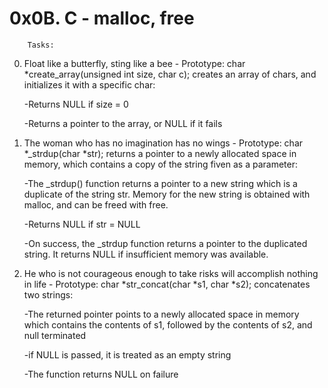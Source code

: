 # 0x0B. C - malloc, free

		Tasks:

0. Float like a butterfly, sting like a bee - Prototype: char *create_array(unsigned int size, char c); creates an array of chars, and initializes it with a specific char:

	-Returns NULL if size = 0

	-Returns a pointer to the array, or NULL if it fails
1. The woman who has no imagination has no wings - Prototype: char *_strdup(char *str); returns a pointer to a newly allocated space in memory, which contains a copy of the string fiven as a parameter:

	-The _strdup() function returns a pointer to a new string which is a duplicate of the string str. Memory for the new string is obtained with malloc, and can be freed with free.

	-Returns NULL if str = NULL

	-On success, the _strdup function returns a pointer to the duplicated string. It returns NULL if insufficient memory was available.

2. He who is not courageous enough to take risks will accomplish nothing in life - Prototype: char *str_concat(char *s1, char *s2); concatenates two strings:

	-The returned pointer points to a newly allocated space in memory which contains the contents of s1, followed by the contents of s2, and null terminated

	-if NULL is passed, it is treated as an empty string

	-The function returns NULL on failure
